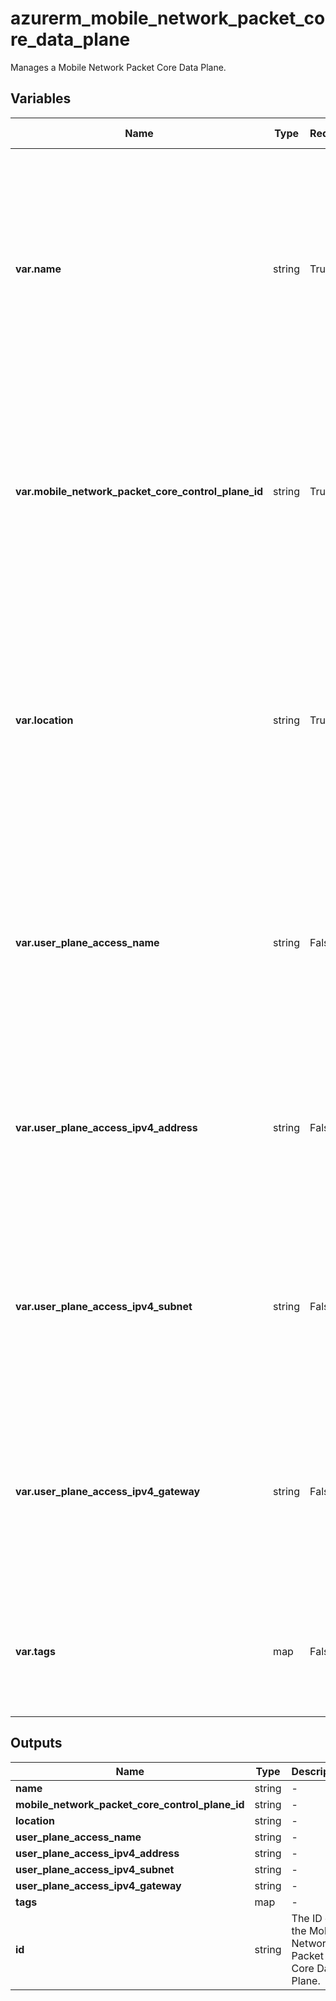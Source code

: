 # azurerm_mobile_network_packet_core_data_plane

Manages a Mobile Network Packet Core Data Plane.

## Variables

| Name | Type | Required? | Default  | possible values | Description |
| ---- | ---- | --------- | -------- | ----------- | ----------- |
| **var.name** | string | True | -  |  -  | Specifies the name which should be used for this Mobile Network Packet Core Data Plane. Changing this forces a new Mobile Network Packet Core Data Plane to be created. | 
| **var.mobile_network_packet_core_control_plane_id** | string | True | -  |  -  | Specifies the ID of the Mobile Network Packet Core Data Plane. Changing this forces a new Mobile Network Packet Core Data Plane to be created. | 
| **var.location** | string | True | -  |  -  | Specifies the Azure Region where the Mobile Network Packet Core Data Plane should exist. Changing this forces a new Mobile Network Packet Core Data Plane to be created. | 
| **var.user_plane_access_name** | string | False | -  |  -  | Specifies the logical name for thie user plane interface. This should match one of the interfaces configured on your Azure Stack Edge device. | 
| **var.user_plane_access_ipv4_address** | string | False | -  |  -  | The IPv4 address for the user plane interface. This should match one of the interfaces configured on your Azure Stack Edge device. | 
| **var.user_plane_access_ipv4_subnet** | string | False | -  |  -  | The IPv4 subnet for the user plane interface. This should match one of the interfaces configured on your Azure Stack Edge device. | 
| **var.user_plane_access_ipv4_gateway** | string | False | -  |  -  | The default IPv4 gateway for the user plane interface. This should match one of the interfaces configured on your Azure Stack Edge device. | 
| **var.tags** | map | False | -  |  -  | A mapping of tags which should be assigned to the Mobile Network Packet Core Data Plane. | 



## Outputs

| Name | Type | Description |
| ---- | ---- | --------- | 
| **name** | string  | - | 
| **mobile_network_packet_core_control_plane_id** | string  | - | 
| **location** | string  | - | 
| **user_plane_access_name** | string  | - | 
| **user_plane_access_ipv4_address** | string  | - | 
| **user_plane_access_ipv4_subnet** | string  | - | 
| **user_plane_access_ipv4_gateway** | string  | - | 
| **tags** | map  | - | 
| **id** | string  | The ID of the Mobile Network Packet Core Data Plane. | 